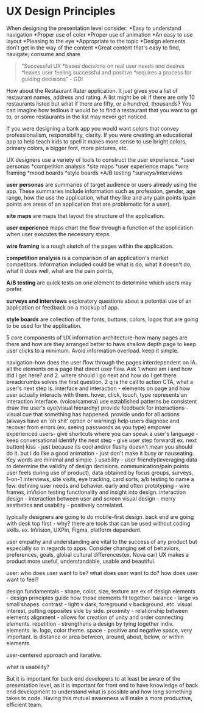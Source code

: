 # UX Design Principles

When designing the presentation level consider:
    *Easy to understand navigation
    *Proper use of color
    *Proper use of animation
    *An easy to use layout
    *Pleasing to the eye
    *Appropriate to the topic
    *Design elements don't get in the way of the content
    *Great content that's easy to find, navigate, consume and share

>"Successful UX
    *bases decisions on real user needs and desires
    *leaves user feeling successful and positive
    *requires a process for guiding decisions" - GDI

How about the Restaurant Rater application. It just gives you a list of restaurant names, address and rating. A list might be ok if there are only 10 restaurants listed but what if there are fifty, or a hundred, thousands? You can imagine how tedious it would be to find a restaurant that you want to go to, or some restaurants in the list may never get noticed.

If you were designing a bank app you would want colors that convey professionalism, responsibility, clarity.  If you were creating an educational app to help teach kids to spell it makes more sense to use bright colors, primary colors, a bigger font, more pictures, etc.

UX designers use a variety of tools to construct the user experience.
    *user personas
    *competition analysis
    *site maps
    *user experience maps
    *wire framing
    *mood boards
    *style boards
    *A/B testing
    *surveys/interviews

**user personas** are summaries of target audience or users already using the app. These summaries include information such as profession, gender, age range, how the use the application, what they like and any pain points (pain points are areas of an application that are problematic for a user).

**site maps** are maps that layout the structure of the application.

**user experience** maps chart the flow through a function of the application when user executes the necessary steps.

**wire framing** is a rough sketch of the pages within the application.

**competition analysis** is a comparison of an application's market competitors. Information included could be what is do, what it doesn't do, what it does well, what are the pain points,

**A/B testing** are quick tests on one element to determine which users may prefer.

**surveys and interviews** exploratory questions about a potential use of an application or feedback on a mockup of app.

**style boards** are collection of the fonts, buttons, colors, logos that are going to be used for the application.

5 core components of UX
information architecture-how many pages are there and how are they arranged
    better to have shallow depth page to keep user clicks to a minimum. Avoid information overload. keep it simple.

navigation-how does the user flow through the pages
    interdependent on IA. all the elements on a page that direct user flow. Ask 1.where am i and how did I get here? and 2. where should I go next and how do I get there. breadcrumbs solves the first question. 2 q is the call to action CTA, what a user's next step is.
interface and interaction - elements on page and how user actually interacts with them. hover, click, touch, type represents an interaction interface. (voice/camera)
    use established patterns
    be consistent
    draw the user's eye(visual hierarchy)
    provide feedback for interactions - visual cue that something has happened.
    provide undo for all actions (always have an 'oh shit' option or warning)
    help users diagnose and recover from errors (ex. seeing passwords as you type)
    empower experienced users- give shortcuts where you can
    speak a user's language - keep conversational
    identify the next step - give user step forward(
        ex. next button)
    kiss - just because its cool and/or flashy doesn't mean you should do it. but I do like a good animation - just don't make it busy or nauseating.
    Key words are minimal and simple.
    )
usability - user friendly(leveraging data to determine the validity of design decisions. communication/pain points user feels during use of product), data obtained by focus groups, surveys, 1-on-1 interviews, site visits, eye tracking, card sorts, a/b testing to name a few. defining user needs and behavior. early and often
prototyping - wire frames, inVision testing functionality and insight into design. 
interaction design - interaction between user and screen
visual design - merry aesthetics and usability - positively correlated.

typically designers are going to do mobile-first design. back end are going with desk top first - why?
there are tools that can be used without coding skills. ex. InVision, UXPin, Figma, platform dependent.

user empathy and understanding are vital to the success of any product but especially so in regards to apps. Consider changing set of behaviors, preferences, goals, global cultural differences(ex. Nova car) UX makes a product more useful, understandable, usable and beautiful.

user: who does user want to be? what does user want to do? how does user want to feel?

design fundamentals - shape, color, size, texture are ex of design elements - design principles guide how those elements fit together.
    balance - large vs small shapes.
    contrast - light v dark, foreground v background, etc. visual interest, putting opposites side by side.
    proximity - relationship between elements
    alignment - allows for creation of unity and order connecting elements.
    repetition - strengthens a design by tying together indiv. elements. ie. logo, color theme.
    space - positive and negative space, very important. is distance or area between, around, about, below, or within elements.

user-centered approach and iterative.

what is usability?

But it is important for back end developers to at least be aware of the presentation level, as it is important for front end to have knowledge of back end development to understand what is possible and how long something takes to code. Having this mutual awareness will make a more productive, efficient team.
